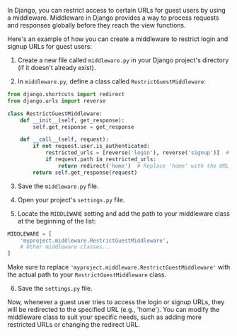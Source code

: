 In Django, you can restrict access to certain URLs for guest users by using a middleware. Middleware in Django provides a way to process requests and responses globally before they reach the view functions.

Here's an example of how you can create a middleware to restrict login and signup URLs for guest users:

1. Create a new file called `middleware.py` in your Django project's directory (if it doesn't already exist).

2. In `middleware.py`, define a class called `RestrictGuestMiddleware`:

```python
from django.shortcuts import redirect
from django.urls import reverse

class RestrictGuestMiddleware:
    def __init__(self, get_response):
        self.get_response = get_response

    def __call__(self, request):
        if not request.user.is_authenticated:
            restricted_urls = [reverse('login'), reverse('signup')]  # Replace 'login' and 'signup' with your actual URL names
            if request.path in restricted_urls:
                return redirect('home')  # Replace 'home' with the URL where you want to redirect guest users
        return self.get_response(request)
```

3. Save the `middleware.py` file.

4. Open your project's `settings.py` file.

5. Locate the `MIDDLEWARE` setting and add the path to your middleware class at the beginning of the list:

```python
MIDDLEWARE = [
    'myproject.middleware.RestrictGuestMiddleware',
    # Other middleware classes...
]
```

Make sure to replace `'myproject.middleware.RestrictGuestMiddleware'` with the actual path to your `RestrictGuestMiddleware` class.

6. Save the `settings.py` file.

Now, whenever a guest user tries to access the login or signup URLs, they will be redirected to the specified URL (e.g., 'home'). You can modify the middleware class to suit your specific needs, such as adding more restricted URLs or changing the redirect URL.

